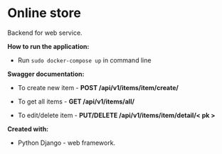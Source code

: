 # Online store

Backend for web service.

**How to run the application:**

* Run ```sudo docker-compose up``` in command line

**Swagger documentation:**

* To create new item - __POST /api/v1/items/item/create/__

* To get all items - __GET /api/v1/items/all/__

* To edit/delete item - __PUT/DELETE /api/v1/items/item/detail/< pk >__

**Created with:**
* Python Django - web framework.
